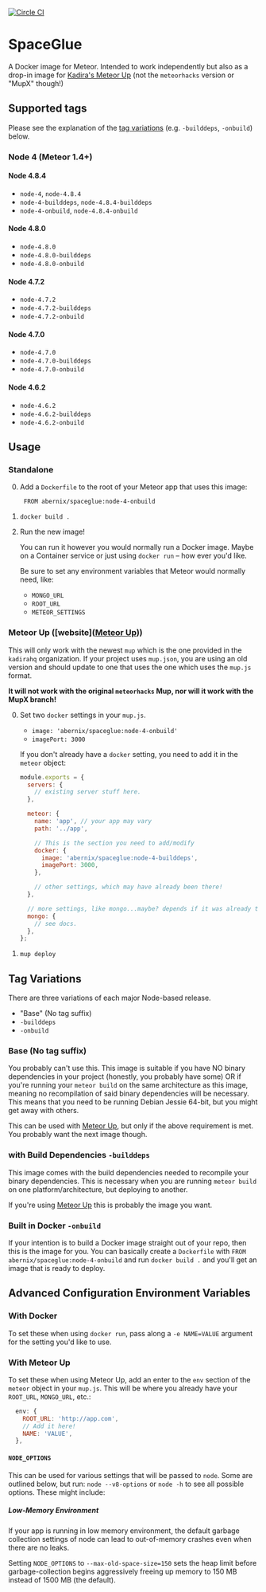 [![Circle CI](https://circleci.com/gh/abernix/spaceglue/tree/master.svg?style=svg)](https://circleci.com/gh/abernix/spaceglue/tree/master)
# SpaceGlue

A Docker image for Meteor.  Intended to work independently but also as a drop-in image for [Kadira's Meteor Up](https://github.com/kadirahq/meteor-up) (not the `meteorhacks` version or "MupX" though!)

## Supported tags

Please see the explanation of the [tag variations](#tag-variations) (e.g. `-builddeps`, `-onbuild`) below.

### Node 4 (Meteor 1.4+)

#### Node 4.8.4

* `node-4`, `node-4.8.4`
* `node-4-builddeps`, `node-4.8.4-builddeps`
* `node-4-onbuild`, `node-4.8.4-onbuild`

#### Node 4.8.0

* `node-4.8.0`
* `node-4.8.0-builddeps`
* `node-4.8.0-onbuild`

#### Node 4.7.2

* `node-4.7.2`
* `node-4.7.2-builddeps`
* `node-4.7.2-onbuild`

#### Node 4.7.0

* `node-4.7.0`
* `node-4.7.0-builddeps`
* `node-4.7.0-onbuild`

#### Node 4.6.2

* `node-4.6.2`
* `node-4.6.2-builddeps`
* `node-4.6.2-onbuild`

## Usage

### Standalone

0. Add a `Dockerfile` to the root of your Meteor app that uses this image:

        FROM abernix/spaceglue:node-4-onbuild

0. `docker build .`

0. Run the new image!

    You can run it however you would normally run a Docker image.  Maybe on a Container service or just using `docker run` – how ever you'd like.

    Be sure to set any environment variables that Meteor would normally need, like:

    * `MONGO_URL`
    * `ROOT_URL`
    * `METEOR_SETTINGS`

### Meteor Up ([website]([Meteor Up](https://github.com/kadirahq/meteor-up)))

This will only work with the newest `mup` which is the one provided in the `kadirahq` organization.  If your project uses `mup.json`, you are using an old version and should update to one that uses the one which uses the `mup.js` format.

**It will not work with the original `meteorhacks` Mup, nor will it work with the MupX branch!**

0. Set two `docker` settings in your `mup.js`.

    * `image: 'abernix/spaceglue:node-4-onbuild'`
    * `imagePort: 3000`

    If you don't already have a `docker` setting, you need to add it in the `meteor` object:

    ```js
    module.exports = {
      servers: {
        // existing server stuff here.
      },

      meteor: {
        name: 'app', // your app may vary
        path: '../app',

        // This is the section you need to add/modify
        docker: {
          image: 'abernix/spaceglue:node-4-builddeps',
          imagePort: 3000,
        },

        // other settings, which may have already been there!
      },

      // more settings, like mongo...maybe? depends if it was already there!
      mongo: {
        // see docs.
      },
    };
    ```

0. `mup deploy`

## Tag Variations

There are three variations of each major Node-based release.

* "Base" (No tag suffix)
* `-builddeps`
* `-onbuild`

### Base (No tag suffix)
You probably can't use this.  This image is suitable if you have NO binary dependencies in your project (honestly, you probably have some) OR if you're running your `meteor build` on the same architecture as this image, meaning no recompilation of said binary dependencies will be necessary.  This means that you need to be running Debian Jessie 64-bit, but you might get away with others.

This can be used with [Meteor Up](https://github.com/kadirahq/meteor-up), but only if the above requirement is met.  You probably want the next image though.

### with Build Dependencies `-builddeps`
This image comes with the build dependencies needed to recompile your binary dependencies.  This is necessary when you are running `meteor build` on one platform/architecture, but deploying to another.

If you're using [Meteor Up](https://github.com/kadirahq/meteor-up) this is probably the image you want.

### Built in Docker `-onbuild`
If your intention is to build a Docker image straight out of your repo, then this is the image for you.  You can basically create a `Dockerfile` with `FROM abernix/spaceglue:node-4-onbuild` and run `docker build .` and you'll get an image that is ready to deploy.

## Advanced Configuration Environment Variables

### With Docker

To set these when using `docker run`, pass along a `-e NAME=VALUE` argument for the setting you'd like to use.

### With Meteor Up

To set these when using Meteor Up, add an enter to the `env` section of the `meteor` object in your `mup.js`.  This will be where you already have your `ROOT_URL`, `MONGO_URL`, etc.:

```js
  env: {
    ROOT_URL: 'http://app.com',
    // Add it here!
    NAME: 'VALUE',
  },
```

#### `NODE_OPTIONS`

This can be used for various settings that will be passed to `node`.  Some are outlined below, but run: `node --v8-options` or `node -h` to see all possible options.  These might include:

##### Low-Memory Environment

If your app is running in low memory environment, the default garbage collection settings of node can lead to out-of-memory crashes even when there are no leaks.

Setting `NODE_OPTIONS` to `--max-old-space-size=150` sets the heap limit before garbage-collection begins aggressively freeing up memory to 150 MB instead of 1500 MB (the default).


